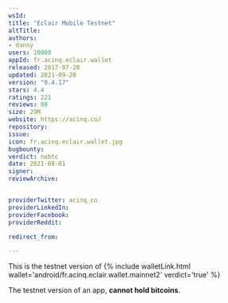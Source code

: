 ```yaml
---
wsId: 
title: "Eclair Mobile Testnet"
altTitle: 
authors:
- danny
users: 10000
appId: fr.acinq.eclair.wallet
released: 2017-07-20
updated: 2021-09-20
version: "0.4.17"
stars: 4.4
ratings: 221
reviews: 88
size: 29M
website: https://acinq.co/
repository: 
issue: 
icon: fr.acinq.eclair.wallet.jpg
bugbounty: 
verdict: nobtc
date: 2021-08-01
signer: 
reviewArchive:


providerTwitter: acinq_co
providerLinkedIn: 
providerFacebook: 
providerReddit: 

redirect_from:

---
```



This is the testnet version of {% include walletLink.html wallet='android/fr.acinq.eclair.wallet.mainnet2' verdict='true' %}

The testnet version of an app, **cannot hold bitcoins**.
